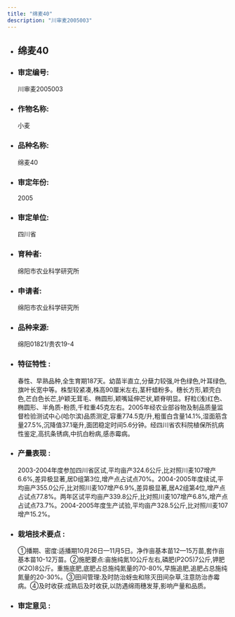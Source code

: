 ```yaml
---
title: "绵麦40"
description: "川审麦2005003"
---
```

* ## 绵麦40
* ###  审定编号:  
   川审麦2005003

*  ### 作物名称:  
   小麦

*   ###  品种名称: 
    绵麦40

*   ### 审定年份: 
    2005

*   ### 审定单位:  
    四川省

*   ### 育种者:  
    绵阳市农业科学研究所

*   ### 申请者:  
    绵阳市农业科学研究所

*   ### 品种来源:  
    绵阳01821/贵农19-4

*   ### 特征特性 : 
    春性、早熟品种,全生育期187天。幼苗半直立,分蘖力较强,叶色绿色,叶耳绿色,旗叶长宽中等。株型较紧凑,株高90厘米左右,茎秆蜡粉多。穗长方形,颖壳白色,芒白色长芒,护颖无茸毛、椭圆形,颖嘴延伸芒状,颖脊明显。籽粒(浅)红色、椭圆形、半角质-粉质,千粒重45克左右。2005年经农业部谷物及制品质量监督检验测试中心(哈尔滨)品质测定,容重774.5克/升,粗蛋白含量14.1%,湿面筋含量27.5%,沉降值37.1毫升,面团稳定时间5.6分钟。经四川省农科院植保所抗病性鉴定,高抗条锈病,中抗白粉病,感赤霉病。

*   ### 产量表现 : 
    2003-2004年度参加四川省区试,平均亩产324.6公斤,比对照川麦107增产6.6%,差异极显著,居D组第3位,增产点占试点70%。2004-2005年度续试,平均亩产355.0公斤,比对照川麦107增产6.9%,差异极显著,居A2组第4位,增产点占试点77.8%。两年区试平均亩产339.8公斤,比对照川麦107增产6.8%,增产点占试点73.7%。2004-2005年度生产试验,平均亩产328.5公斤,比对照川麦107增产15.2%。

*   ### 栽培技术要点 : 
    ①播期、密度:适播期10月26日—11月5日。净作亩基本苗12—15万苗,套作亩基本苗10-12万苗。②施肥要点:亩施纯氮10公斤左右,磷肥(P2O5)7公斤,钾肥(K2O)8公斤。重施底肥,底肥占总施纯氮量的70-80%,早施追肥,追肥占总施纯氮量的20-30%。③田间管理:及时防治蚜虫和除灭田间杂草,注意防治赤霉病。④及时收获:成熟后及时收获,以防遇绵雨穗发芽,影响产量和品质。

*   ### 审定意见 : 
    
